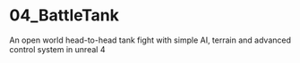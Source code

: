 # 04_BattleTank
An open world head-to-head tank fight with simple AI, terrain and advanced control system in unreal 4

